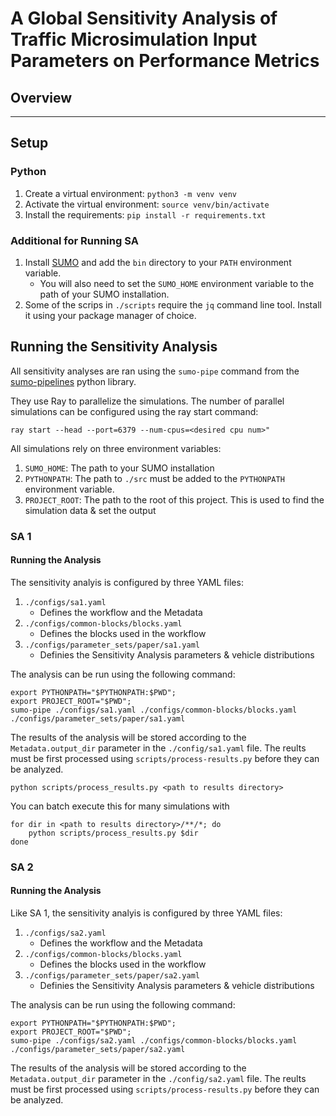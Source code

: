 # A Global Sensitivity Analysis of Traffic Microsimulation Input Parameters on Performance Metrics

## Overview



----------------
## Setup 

### Python

1. Create a virtual environment: `python3 -m venv venv`
2. Activate the virtual environment: `source venv/bin/activate`
3. Install the requirements: `pip install -r requirements.txt`


### Additional for Running SA

1. Install [SUMO](https://sumo.dlr.de/docs/Installing.html) and add the `bin` directory to your `PATH` environment variable.
    -  You will also need to set the `SUMO_HOME` environment variable to the path of your SUMO installation.
2. Some of the scrips in `./scripts` require the `jq` command line tool. Install it using your package manager of choice.



## Running the Sensitivity Analysis

All sensitivity analyses are ran using the `sumo-pipe` command from the [sumo-pipelines](https://github.com/mschrader15/sumo-pipelines) python library.

They use Ray to parallelize the simulations. The number of parallel simulations can be configured using the ray start command:

```shell
ray start --head --port=6379 --num-cpus=<desired cpu num>"
```

All simulations rely on three environment variables:

1. `SUMO_HOME`: The path to your SUMO installation
2. `PYTHONPATH`: The path to `./src` must be added to the `PYTHONPATH` environment variable.
3. `PROJECT_ROOT`: The path to the root of this project. This is used to find the simulation data & set the output


### SA 1

#### Running the Analysis

The sensitivity analyis is configured by three YAML files: 

1. `./configs/sa1.yaml`
    - Defines the workflow and the Metadata
2. `./configs/common-blocks/blocks.yaml`
    - Defines the blocks used in the workflow
3. `./configs/parameter_sets/paper/sa1.yaml`
    - Definies the Sensitivity Analysis parameters & vehicle distributions

The analysis can be run using the following command:


```shell
export PYTHONPATH="$PYTHONPATH:$PWD";
export PROJECT_ROOT="$PWD";
sumo-pipe ./configs/sa1.yaml ./configs/common-blocks/blocks.yaml ./configs/parameter_sets/paper/sa1.yaml
```

The results of the analysis will be stored according to the `Metadata.output_dir` parameter in the `./config/sa1.yaml` file. The reults must be first processed using `scripts/process-results.py` before they can be analyzed.

```shell
python scripts/process_results.py <path to results directory>
```

You can batch execute this for many simulations with

```shell
for dir in <path to results directory>/**/*; do
    python scripts/process_results.py $dir
done
```

### SA 2

#### Running the Analysis

Like SA 1, the sensitivity analyis is configured by three YAML files:

1. `./configs/sa2.yaml`
    - Defines the workflow and the Metadata
2. `./configs/common-blocks/blocks.yaml`
    - Defines the blocks used in the workflow
3. `./configs/parameter_sets/paper/sa2.yaml`
    - Definies the Sensitivity Analysis parameters & vehicle distributions


The analysis can be run using the following command:

```shell
export PYTHONPATH="$PYTHONPATH:$PWD";
export PROJECT_ROOT="$PWD";
sumo-pipe ./configs/sa2.yaml ./configs/common-blocks/blocks.yaml ./configs/parameter_sets/paper/sa2.yaml
```


The results of the analysis will be stored according to the `Metadata.output_dir` parameter in the `./config/sa2.yaml` file. The reults must be first processed using `scripts/process-results.py` before they can be analyzed.


